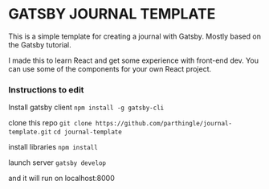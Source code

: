 # GATSBY JOURNAL TEMPLATE

This is a simple template for creating a journal with Gatsby.
Mostly based on the Gatsby tutorial.

I made this to learn React and get some experience with front-end dev. You can use some of the components for your own React project.

### Instructions to edit

Install gatsby client
`npm install -g gatsby-cli`

clone this repo
`git clone https://github.com/parthingle/journal-template.git`
`cd journal-template`

install libraries
`npm install`

launch server
`gatsby develop`

and it will run on localhost:8000